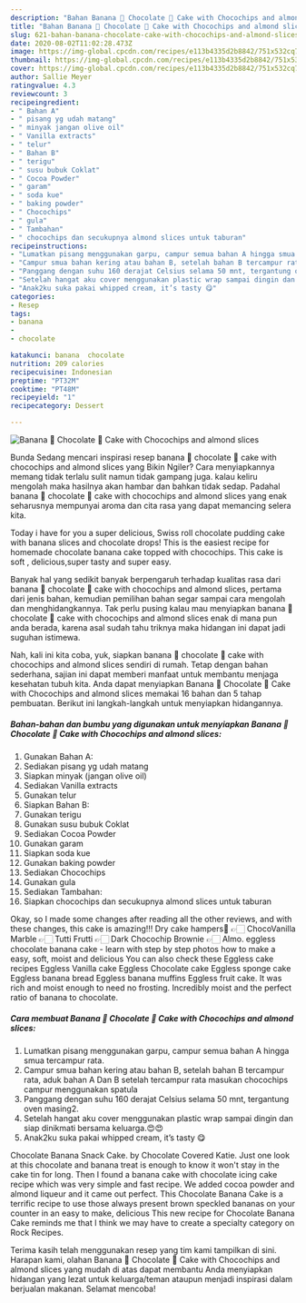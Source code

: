 ```yaml
---
description: "Bahan Banana 🍌 Chocolate 🍫 Cake with Chocochips and almond slices | Cara Bikin Banana 🍌 Chocolate 🍫 Cake with Chocochips and almond slices Yang Mudah Dan Praktis"
title: "Bahan Banana 🍌 Chocolate 🍫 Cake with Chocochips and almond slices | Cara Bikin Banana 🍌 Chocolate 🍫 Cake with Chocochips and almond slices Yang Mudah Dan Praktis"
slug: 621-bahan-banana-chocolate-cake-with-chocochips-and-almond-slices-cara-bikin-banana-chocolate-cake-with-chocochips-and-almond-slices-yang-mudah-dan-praktis
date: 2020-08-02T11:02:28.473Z
image: https://img-global.cpcdn.com/recipes/e113b4335d2b8842/751x532cq70/banana-🍌-chocolate-🍫-cake-with-chocochips-and-almond-slices-foto-resep-utama.jpg
thumbnail: https://img-global.cpcdn.com/recipes/e113b4335d2b8842/751x532cq70/banana-🍌-chocolate-🍫-cake-with-chocochips-and-almond-slices-foto-resep-utama.jpg
cover: https://img-global.cpcdn.com/recipes/e113b4335d2b8842/751x532cq70/banana-🍌-chocolate-🍫-cake-with-chocochips-and-almond-slices-foto-resep-utama.jpg
author: Sallie Meyer
ratingvalue: 4.3
reviewcount: 3
recipeingredient:
- " Bahan A"
- " pisang yg udah matang"
- " minyak jangan olive oil"
- " Vanilla extracts"
- " telur"
- " Bahan B"
- " terigu"
- " susu bubuk Coklat"
- " Cocoa Powder"
- " garam"
- " soda kue"
- " baking powder"
- " Chocochips"
- " gula"
- " Tambahan"
- " chocochips dan secukupnya almond slices untuk taburan"
recipeinstructions:
- "Lumatkan pisang menggunakan garpu, campur semua bahan A hingga smua tercampur rata."
- "Campur smua bahan kering atau bahan B, setelah bahan B tercampur rata, aduk bahan A Dan B setelah tercampur rata masukan chocochips campur menggunakan spatula"
- "Panggang dengan suhu 160 derajat Celsius selama 50 mnt, tergantung oven masing2."
- "Setelah hangat aku cover menggunakan plastic wrap sampai dingin dan siap dinikmati bersama keluarga.😍😍"
- "Anak2ku suka pakai whipped cream, it’s tasty 😋"
categories:
- Resep
tags:
- banana
- 
- chocolate

katakunci: banana  chocolate 
nutrition: 209 calories
recipecuisine: Indonesian
preptime: "PT32M"
cooktime: "PT48M"
recipeyield: "1"
recipecategory: Dessert

---
```



![Banana 🍌 Chocolate 🍫 Cake with Chocochips and almond slices](https://img-global.cpcdn.com/recipes/e113b4335d2b8842/751x532cq70/banana-🍌-chocolate-🍫-cake-with-chocochips-and-almond-slices-foto-resep-utama.jpg)

Bunda Sedang mencari inspirasi resep banana 🍌 chocolate 🍫 cake with chocochips and almond slices yang Bikin Ngiler? Cara menyiapkannya memang tidak terlalu sulit namun tidak gampang juga. kalau keliru mengolah maka hasilnya akan hambar dan bahkan tidak sedap. Padahal banana 🍌 chocolate 🍫 cake with chocochips and almond slices yang enak seharusnya mempunyai aroma dan cita rasa yang dapat memancing selera kita.

Today i have for you a super delicious, Swiss roll chocolate pudding cake with banana slices and chocolate drops! This is the easiest recipe for homemade chocolate banana cake topped with chocochips. This cake is soft , delicious,super tasty and super easy.

Banyak hal yang sedikit banyak berpengaruh terhadap kualitas rasa dari banana 🍌 chocolate 🍫 cake with chocochips and almond slices, pertama dari jenis bahan, kemudian pemilihan bahan segar sampai cara mengolah dan menghidangkannya. Tak perlu pusing kalau mau menyiapkan banana 🍌 chocolate 🍫 cake with chocochips and almond slices enak di mana pun anda berada, karena asal sudah tahu triknya maka hidangan ini dapat jadi suguhan istimewa.


Nah, kali ini kita coba, yuk, siapkan banana 🍌 chocolate 🍫 cake with chocochips and almond slices sendiri di rumah. Tetap dengan bahan sederhana, sajian ini dapat memberi manfaat untuk membantu menjaga kesehatan tubuh kita. Anda dapat menyiapkan Banana 🍌 Chocolate 🍫 Cake with Chocochips and almond slices memakai 16 bahan dan 5 tahap pembuatan. Berikut ini langkah-langkah untuk menyiapkan hidangannya.

<!--inarticleads1-->

##### Bahan-bahan dan bumbu yang digunakan untuk menyiapkan Banana 🍌 Chocolate 🍫 Cake with Chocochips and almond slices:

1. Gunakan  Bahan A:
1. Sediakan  pisang yg udah matang
1. Siapkan  minyak (jangan olive oil)
1. Sediakan  Vanilla extracts
1. Gunakan  telur
1. Siapkan  Bahan B:
1. Gunakan  terigu
1. Gunakan  susu bubuk Coklat
1. Sediakan  Cocoa Powder
1. Gunakan  garam
1. Siapkan  soda kue
1. Gunakan  baking powder
1. Sediakan  Chocochips
1. Gunakan  gula
1. Sediakan  Tambahan:
1. Siapkan  chocochips dan secukupnya almond slices untuk taburan


Okay, so I made some changes after reading all the other reviews, and with these changes, this cake is amazing!!! Dry cake hampers🎀 👉🏻 ChocoVanilla Marble 👉🏻 Tutti Frutti 👉🏻 Dark Chocochip Brownie 👉🏻 Almo. eggless chocolate banana cake - learn with step by step photos how to make a easy, soft, moist and delicious You can also check these Eggless cake recipes Eggless Vanilla cake Eggless Chocolate cake Eggless sponge cake Eggless banana bread Eggless banana muffins Eggless fruit cake. It was rich and moist enough to need no frosting. Incredibly moist and the perfect ratio of banana to chocolate. 

<!--inarticleads2-->

##### Cara membuat Banana 🍌 Chocolate 🍫 Cake with Chocochips and almond slices:

1. Lumatkan pisang menggunakan garpu, campur semua bahan A hingga smua tercampur rata.
1. Campur smua bahan kering atau bahan B, setelah bahan B tercampur rata, aduk bahan A Dan B setelah tercampur rata masukan chocochips campur menggunakan spatula
1. Panggang dengan suhu 160 derajat Celsius selama 50 mnt, tergantung oven masing2.
1. Setelah hangat aku cover menggunakan plastic wrap sampai dingin dan siap dinikmati bersama keluarga.😍😍
1. Anak2ku suka pakai whipped cream, it’s tasty 😋


Chocolate Banana Snack Cake. by Chocolate Covered Katie. Just one look at this chocolate and banana treat is enough to know it won&#39;t stay in the cake tin for long. Then I found a banana cake with chocolate icing cake recipe which was very simple and fast recipe. We added cocoa powder and almond liqueur and it came out perfect. This Chocolate Banana Cake is a terrific recipe to use those always present brown speckled bananas on your counter in an easy to make, delicious This new recipe for Chocolate Banana Cake reminds me that I think we may have to create a specialty category on Rock Recipes. 

Terima kasih telah menggunakan resep yang tim kami tampilkan di sini. Harapan kami, olahan Banana 🍌 Chocolate 🍫 Cake with Chocochips and almond slices yang mudah di atas dapat membantu Anda menyiapkan hidangan yang lezat untuk keluarga/teman ataupun menjadi inspirasi dalam berjualan makanan. Selamat mencoba!
